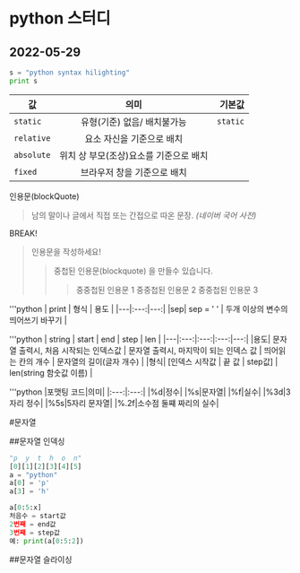 # python 스터디
## 2022-05-29


```python
s = "python syntax hilighting"
print s
```
|값|의미|기본값|
|---|:---:|---:|
| `static` | 유형(기준) 없음/ 배치불가능 | `static`|
| `relative`| 요소 자신을 기준으로 배치| |
| `absolute` | 위치 상 부모(조상)요소를 기준으로 배치 | |
| `fixed` | 브라우저 창을 기준으로 배치 | |


인용문(blockQuote)

>남의 말이나 글에서 직접 또는 간접으로 따온 문장.
>_(네이버 국어 사전)_

BREAK!

>인용문을 작성하세요!
>>중첩된 인용문(blockquote) 을 만들수 있습니다.
>>>중중첩된 인용문 1
>>>중중첩된 인용문 2
>>>중중첩된 인용문 3


'''python
| print | 형식 | 용도 |
|---|:---:|---:|
|sep| sep = ' ' | 두개 이상의 변수의 띄어쓰기 바꾸기 |

'''python
| string | start | end | step | len |
|---|:---:|:---:|:---:|---:|
|용도| 문자열 출력시, 처음 시작되는 인덱스값 | 문자열 출력시, 마지막이 되는 인덱스 값 | 띄어읽는 칸의 개수 | 문자열의 길이(글자 개수) |
|형식| [인덱스 시작값 | 끝 값 | step값] | len(string 함숫값 이름) |

'''python
|포맷팅 코드|의미|
|:---:|:---:|
|%d|정수|
|%s|문자열|
|%f|실수|
|%3d|3자리 정수|
|%5s|5자리 문자열|
|%.2f|소수점 둘쨰 짜리의 실수|



#문자열


##문자열 인덱싱
```python
"p  y  t  h  o  n"
[0][1][2][3][4][5]
a = "python"
a[0] = 'p'
a[3] = 'h'

a[0:5:x]
처음수 = start값
2번째 = end값
3번째 = step값
예: print(a[0:5:2])

```

##문자열 슬라이싱
